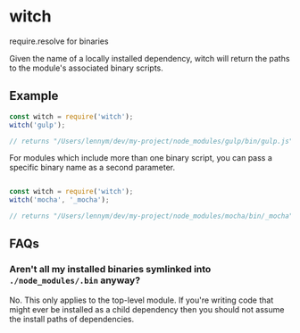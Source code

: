 # witch
require.resolve for binaries

Given the name of a locally installed dependency, witch will return the paths to the module's associated binary scripts.

## Example

```javascript
const witch = require('witch');
witch('gulp');

// returns "/Users/lennym/dev/my-project/node_modules/gulp/bin/gulp.js"
```

For modules which include more than one binary script, you can pass a specific binary name as a second parameter.

```javascript

const witch = require('witch');
witch('mocha', '_mocha');

// returns "/Users/lennym/dev/my-project/node_modules/mocha/bin/_mocha"
```

## FAQs

### Aren't all my installed binaries symlinked into `./node_modules/.bin` anyway?

No. This only applies to the top-level module. If you're writing code that might ever be installed as a child dependency then you should not assume the install paths of dependencies.
